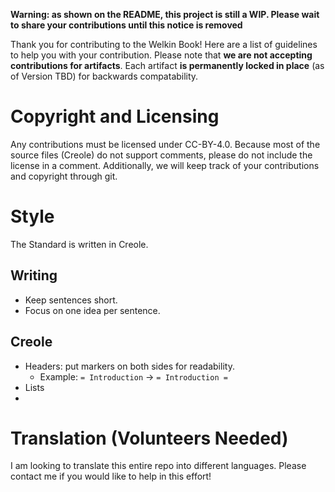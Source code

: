 **Warning: as shown on the README, this project is still a WIP. Please wait to share your contributions until this notice is removed** 

Thank you for contributing to the Welkin Book! Here are a list of guidelines to help you with your contribution. Please note that **we are not accepting contributions for artifacts**. Each artifact **is permanently locked in place** (as of Version TBD) for backwards compatability.

# Copyright and Licensing

Any contributions must be licensed under CC-BY-4.0. Because most of the source files (Creole) do not support comments, please do not include the license in a comment. Additionally, we will keep track of your contributions and copyright through git.

# Style

The Standard is written in Creole.

## Writing
- Keep sentences short.
- Focus on one idea per sentence.


## Creole
- Headers: put markers on both sides for readability.
    - Example: `= Introduction` -> `= Introduction =`
- Lists
- 


# Translation (Volunteers Needed)

I am looking to translate this entire repo into different languages. Please contact me if you would like to help in this effort!



